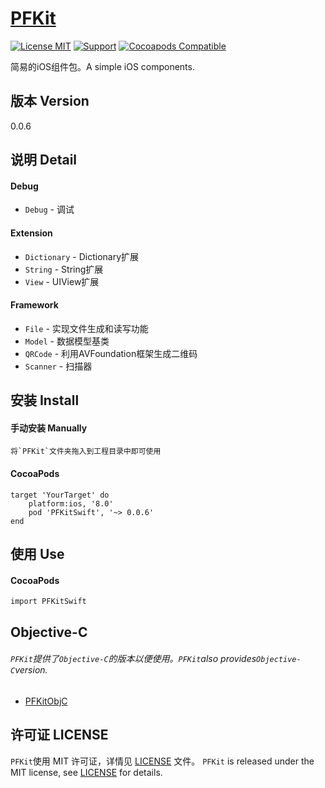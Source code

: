 [PFKit](https://github.com/PFei-He/PFKitSwift)
===

[![License MIT](https://img.shields.io/badge/license-MIT-green.svg)](https://raw.githubusercontent.com/PFei-He/PFKitSwift/master/LICENSE)
[![Support](https://img.shields.io/badge/support-iOS%207%2B%20-blue.svg?style=flat)](https://www.apple.com/nl/ios/)
[![Cocoapods Compatible](https://img.shields.io/cocoapods/v/PFKitSwift.svg)](https://img.shields.io/cocoapods/v/PFKitSwift.svg)

简易的iOS组件包。A simple iOS components.

版本 Version
---
0.0.6

说明 Detail
---
#### Debug
* `Debug`               - 调试

#### Extension
* `Dictionary`          - Dictionary扩展
* `String`              - String扩展
* `View`                - UIView扩展

#### Framework
* `File`                - 实现文件生成和读写功能
* `Model`               - 数据模型基类
* `QRCode`              - 利用AVFoundation框架生成二维码
* `Scanner`             - 扫描器

安装 Install
--- 
#### 手动安装 Manually
```
将`PFKit`文件夹拖入到工程目录中即可使用
```

#### CocoaPods
```
target 'YourTarget' do
    platform:ios, '8.0'
    pod 'PFKitSwift', '~> 0.0.6'
end
```

使用 Use
---
#### CocoaPods
```
import PFKitSwift
```
 
Objective-C
---
###### `PFKit`提供了`Objective-C`的版本以便使用。`PFKit`also provides`Objective-C`version.
* [PFKitObjC](https://github.com/PFei-He/PFKitObjC)
 
许可证 LICENSE
---
`PFKit`使用 MIT 许可证，详情见 [LICENSE](https://raw.githubusercontent.com/PFei-He/PFKitSwift/master/LICENSE) 文件。
`PFKit` is released under the MIT license, see [LICENSE](https://raw.githubusercontent.com/PFei-He/PFKitSwift/master/LICENSE) for details.
